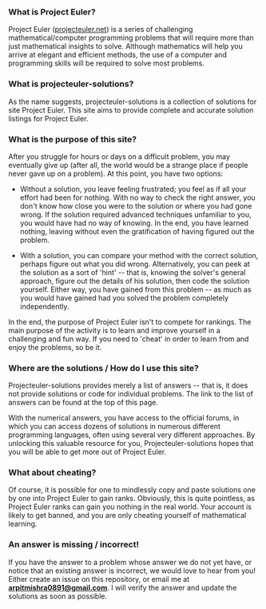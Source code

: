 
### What is Project Euler?

Project Euler ([projecteuler.net](http://projecteuler.net)) is a series of challenging mathematical/computer programming problems that will require more than just mathematical insights to solve. Although mathematics will help you arrive at elegant and efficient methods, the use of a computer and programming skills will be required to solve most problems.

### What is projecteuler-solutions?

As the name suggests, projecteuler-solutions is a collection of solutions for site Project Euler. This site aims to provide complete and accurate solution listings for Project Euler.

### What is the purpose of this site?

After you struggle for hours or days on a difficult problem, you may eventually give up (after all, the world would be a strange place if people never gave up on a problem). At this point, you have two options:

* Without a solution, you leave feeling frustrated; you feel as if all your effort had been for nothing. With no way to check the right answer, you don't know how close you were to the solution or where you had gone wrong. If the solution required advanced techniques unfamiliar to you, you would have had no way of knowing. In the end, you have learned nothing, leaving without even the gratification of having figured out the problem.


* With a solution, you can compare your method with the correct solution, perhaps figure out what you did wrong. Alternatively, you can peek at the solution as a sort of 'hint' -- that is, knowing the solver's general approach, figure out the details of his solution, then code the solution yourself. Either way, you have gained from this problem -- as much as you would have gained had you solved the problem completely independently.

In the end, the purpose of Project Euler isn't to compete for rankings. The main purpose of the activity is to learn and improve yourself in a challenging and fun way. If you need to 'cheat' in order to learn from and enjoy the problems, so be it.

### Where are the solutions / How do I use this site?

Projecteuler-solutions provides merely a list of answers -- that is, it does not provide solutions or code for individual problems. The link to the list of answers can be found at the top of this page.

With the numerical answers, you have access to the official forums, in which you can access dozens of solutions in numerous different programming languages, often using several very different approaches. By unlocking this valuable resource for you, Projecteuler-solutions hopes that you will be able to get more out of Project Euler.


### What about cheating?

Of course, it is possible for one to mindlessly copy and paste solutions one by one into Project Euler to gain ranks. Obviously, this is quite pointless, as Project Euler ranks can gain you nothing in the real world. Your account is likely to get banned, and you are only cheating yourself of mathematical learning.

### An answer is missing / incorrect!

If you have the answer to a problem whose answer we do not yet have, or notice that an existing answer is incorrect, we would love to hear from you! Either create an issue on this repository, or email me at **arpitmishra0891@gmail.com**. I will verify the answer and update the solutions as soon as possible.
